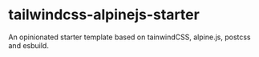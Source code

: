 # tailwindcss-alpinejs-starter
An opinionated starter template based on tainwindCSS, alpine.js, postcss and esbuild.
